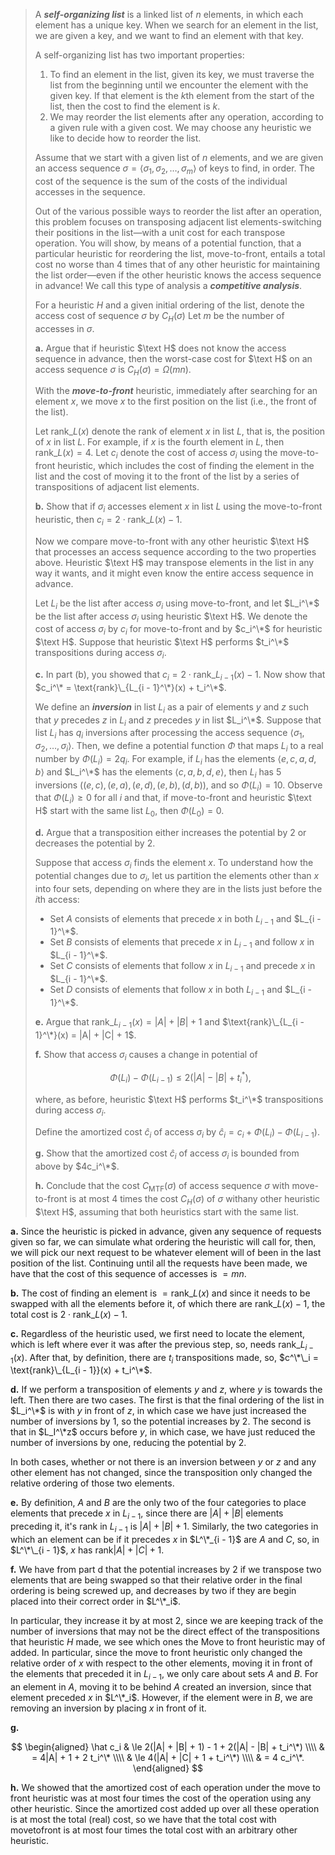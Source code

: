 > A **_self-organizing list_** is a linked list of $n$ elements, in which each element has a unique key. When we search for an element in the list, we are given a key, and we want to find an element with that key.
>
> A self-organizing list has two important properties:
>
> 1. To find an element in the list, given its key, we must traverse the list from the beginning until we encounter the element with the given key. If that element is the $k$th element from the start of the list, then the cost to find the element is $k$.
> 2. We may reorder the list elements after any operation, according to a given rule with a given cost. We may choose any heuristic we like to decide how to reorder the list.
>
> Assume that we start with a given list of $n$ elements, and we are given an access sequence $\sigma = \langle \sigma_1, \sigma_2, \ldots, \sigma_m \rangle$ of keys to find, in order. The cost of the sequence is the sum of the costs of the individual accesses in the sequence.
>
> Out of the various possible ways to reorder the list after an operation, this problem focuses on transposing adjacent list elements-switching their positions in the list—with a unit cost for each transpose operation. You will show, by means of a potential function, that a particular heuristic for reordering the list, move-to-front, entails a total cost no worse than $4$ times that of any other heuristic for maintaining the list order—even if the other heuristic knows the access sequence in advance! We call this type of analysis a **_competitive analysis_**.
>
> For a heuristic $H$ and a given initial ordering of the list, denote the access cost of sequence $\sigma$ by $C_H(\sigma)$ Let $m$ be the number of accesses in $\sigma$.
>
> **a.** Argue that if heuristic $\text H$ does not know the access sequence in advance, then the worst-case cost for $\text H$ on an access sequence $\sigma$ is $C_H(\sigma) = \Omega(mn)$.
>
> With the **_move-to-front_** heuristic, immediately after searching for an element $x$, we move $x$ to the first position on the list (i.e., the front of the list).
>
> Let $\text{rank}\_L(x)$ denote the rank of element $x$ in list $L$, that is, the position of $x$ in list $L$. For example, if $x$ is the fourth element in $L$, then $\text{rank}\_L(x) = 4$. Let $c_i$ denote the cost of access $\sigma_i$ using the move-to-front heuristic, which includes the cost of finding the element in the list and the cost of moving it to the front of the list by a series of transpositions of adjacent list elements.
>
> **b.** Show that if $\sigma_i$ accesses element $x$ in list $L$ using the move-to-front heuristic, then $c_i = 2 \cdot \text{rank}\_L(x) - 1$.
>
> Now we compare move-to-front with any other heuristic $\text H$ that processes an access sequence according to the two properties above. Heuristic $\text H$ may transpose elements in the list in any way it wants, and it might even know the entire access sequence in advance.
>
> Let $L_i$ be the list after access $\sigma_i$ using move-to-front, and let $L_i^\*$ be the list after access $\sigma_i$ using heuristic $\text H$. We denote the cost of access $\sigma_i$ by $c_i$ for move-to-front and by $c_i^\*$ for heuristic $\text H$. Suppose that heuristic $\text H$ performs $t_i^\*$ transpositions during access $\sigma_i$.
>
> **c.** In part (b), you showed that $c_i = 2 \cdot \text{rank}\_{L_{i - 1}}(x) - 1$. Now show that $c_i^\* = \text{rank}\_{L_{i - 1}^\*}(x) + t_i^\*$.
>
> We define an **_inversion_** in list $L_i$ as a pair of elements $y$ and $z$ such that $y$ precedes $z$ in $L_i$ and $z$ precedes $y$ in list $L_i^\*$. Suppose that list $L_i$ has $q_i$ inversions after processing the access sequence $\langle \sigma_1, \sigma_2, \ldots, \sigma_i \rangle$. Then, we define a potential function $\Phi$ that maps $L_i$ to a real number by $\Phi(L_i) = 2q_i$. For example, if $L_i$ has the elements $\langle e, c, a, d, b \rangle$ and $L_i^\*$ has the elements $\langle c, a, b, d, e \rangle$, then $L_i$ has 5 inversions $((e, c), (e, a), (e, d), (e, b), (d, b))$, and so $\Phi(L_i) = 10$. Observe that $\Phi(L_i) \ge 0$ for all $i$ and that, if move-to-front and heuristic $\text H$ start with the same list $L_0$, then $\Phi(L_0) = 0$.
>
> **d.** Argue that a transposition either increases the potential by $2$ or decreases the potential by $2$.
>
> Suppose that access $\sigma_i$ finds the element $x$. To understand how the potential changes due to $\sigma_i$, let us partition the elements other than $x$ into four sets, depending on where they are in the lists just before the $i$th access:
>
> - Set $A$ consists of elements that precede $x$ in both $L_{i - 1}$ and $L_{i - 1}^\*$.
> - Set $B$ consists of elements that precede $x$ in $L_{i - 1}$ and follow $x$ in $L_{i - 1}^\*$.
> - Set $C$ consists of elements that follow $x$ in $L_{i - 1}$ and precede $x$ in $L_{i - 1}^\*$.
> - Set $D$ consists of elements that follow $x$ in both $L_{i - 1}$ and $L_{i - 1}^\*$.
>
> **e.** Argue that $\text{rank}\_{L_{i - 1}}(x) = |A| + |B| + 1$ and $\text{rank}\_{L_{i - 1}^\*}(x) = |A| + |C| + 1$.
>
> **f.** Show that access $\sigma_i$ causes a change in potential of
>
> $$\Phi(L_i) - \Phi(L_{i - 1}) \le 2(|A| - |B| + t_i^*),$$
>
> where, as before, heuristic $\text H$ performs $t_i^\*$ transpositions during access $\sigma_i$.
>
> Define the amortized cost $\hat c_i$ of access $\sigma_i$ by $\hat c_i = c_i + \Phi(L_i) - \Phi(L_{i - 1})$.
>
> **g.** Show that the amortized cost $\hat c_i$ of access $\sigma_i$ is bounded from above by $4c_i^\*$.
>
> **h.** Conclude that the cost $C_{\text{MTF}}(\sigma)$ of access sequence $\sigma$ with move-to-front is at most $4$ times the cost $C_H(\sigma)$ of $\sigma$ withany other heuristic $\text H$, assuming that both heuristics start with the same list.

**a.** Since the heuristic is picked in advance, given any sequence of requests given so far, we can simulate what ordering the heuristic will call for, then, we will pick our next request to be whatever element will of been in the last position of the list. Continuing until all the requests have been made, we have that the cost of this sequence of accesses is $= mn$.

**b.** The cost of finding an element is $= \text{rank}\_L(x)$ and since it needs to be swapped with all the elements before it, of which there are $\text{rank}\_L(x) - 1$, the total cost is $2 \cdot \text{rank}\_L(x) - 1$.

**c.** Regardless of the heuristic used, we first need to locate the element, which is left where ever it was after the previous step, so, needs $\text{rank}\_{L_{i - 1}}(x)$. After that, by definition, there are $t_i$ transpositions made, so, $c^\*\_i = \text{rank}\_{L_{i - 1}}(x) + t_i^\*$.

**d.** If we perform a transposition of elements $y$ and $z$, where $y$ is towards the left. Then there are two cases. The first is that the final ordering of the list in $L_i^\*$ is with $y$ in front of $z$, in which case we have just increased the number of inversions by $1$, so the potential increases by $2$. The second is that in $L_I^\*z$ occurs before $y$, in which case, we have just reduced the number of inversions by one, reducing the potential by $2$.

In both cases, whether or not there is an inversion between $y$ or $z$ and any other element has not changed, since the transposition only changed the relative ordering of those two elements.

**e.** By definition, $A$ and $B$ are the only two of the four categories to place elements that precede $x$ in $L_{i - 1}$, since there are $|A| + |B|$ elements preceding it, it's rank in $L_{i - 1}$ is $|A| + |B| + 1$. Similarly, the two categories in which an element can be if it precedes $x$ in $L^\*_{i - 1}$ are $A$ and $C$, so, in $L^\*\_{i - 1}$, $x$ has $\text{rank} |A| + |C| + 1$.

**f.** We have from part d that the potential increases by $2$ if we transpose two elements that are being swapped so that their relative order in the final ordering is being screwed up, and decreases by two if they are begin placed into their correct order in $L^\*_i$.

In particular, they increase it by at most $2$, since we are keeping track of the number of inversions that may not be the direct effect of the transpositions that heuristic $H$ made, we see which ones the Move to front heuristic may of added. In particular, since the move to front heuristic only changed the relative order of $x$ with respect to the other elements, moving it in front of the elements that preceded it in $L_{i - 1}$, we only care about sets $A$ and $B$. For an element in $A$, moving it to be behind $A$ created an inversion, since that element preceded $x$ in $L^\*_i$. However, if the element were in $B$, we are removing an inversion by placing $x$ in front of it.

**g.**

$$
\begin{aligned}
\hat c_i & \le 2(|A| + |B| + 1) - 1 + 2(|A| - |B| + t_i^\*) \\\\
         & =   4|A| + 1 + 2 t_i^\* \\\\
         & \le 4(|A| + |C| + 1 + t_i^\*) \\\\
         & =   4 c_i^\*.
\end{aligned}
$$

**h.** We showed that the amortized cost of each operation under the move to front heuristic was at most four times the cost of the operation using any other heuristic. Since the amortized cost added up over all these operation is at most the total (real) cost, so we have that the total cost with movetofront is at most four times the total cost with an arbitrary other heuristic.

